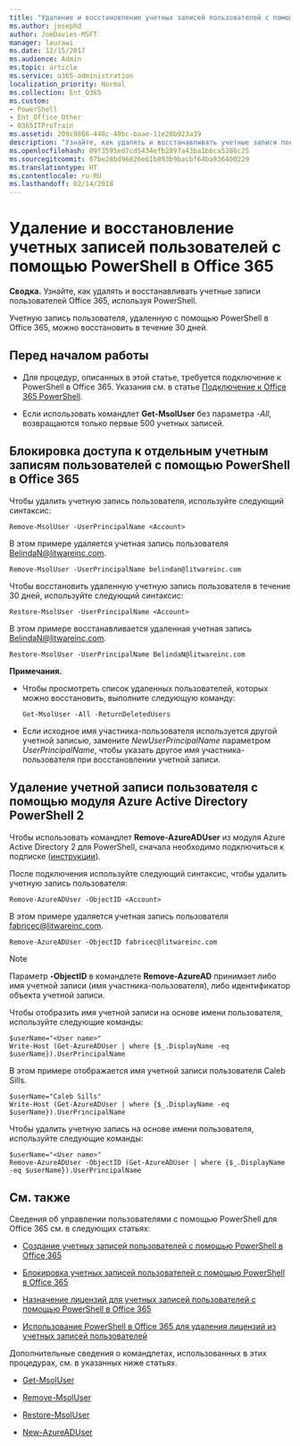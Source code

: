 ```yaml
---
title: "Удаление и восстановление учетных записей пользователей с помощью PowerShell в Office 365"
ms.author: josephd
author: JoeDavies-MSFT
manager: laurawi
ms.date: 12/15/2017
ms.audience: Admin
ms.topic: article
ms.service: o365-administration
localization_priority: Normal
ms.collection: Ent_O365
ms.custom:
- PowerShell
- Ent_Office_Other
- O365ITProTrain
ms.assetid: 209c9868-448c-49bc-baae-11e28b923a39
description: "Узнайте, как удалять и восстанавливать учетные записи пользователей Office 365, используя PowerShell."
ms.openlocfilehash: 09f3595ed7cd5434efb2897a43ba1bbca5286c25
ms.sourcegitcommit: 07be28bd96826e61b893b9bacbf64ba936400229
ms.translationtype: HT
ms.contentlocale: ru-RU
ms.lasthandoff: 02/14/2018
---
```

# <a name="delete-and-restore-user-accounts-with-office-365-powershell"></a>Удаление и восстановление учетных записей пользователей с помощью PowerShell в Office 365

**Сводка.** Узнайте, как удалять и восстанавливать учетные записи пользователей Office 365, используя PowerShell.
  
Учетную запись пользователя, удаленную с помощью PowerShell в Office 365, можно восстановить в течение 30 дней.
  
## <a name="before-you-begin"></a>Перед началом работы

- Для процедур, описанных в этой статье, требуется подключение к PowerShell в Office 365. Указания см. в статье [Подключение к Office 365 PowerShell](connect-to-office-365-powershell.md).
    
- Если использовать командлет **Get-MsolUser** без параметра _-All_, возвращаются только первые 500 учетных записей.
    
## <a name="use-office-365-powershell-to-block-access-to-individual-user-accounts"></a>Блокировка доступа к отдельным учетным записям пользователей с помощью PowerShell в Office 365
<a name="ShortVersion"> </a>

Чтобы удалить учетную запись пользователя, используйте следующий синтаксис:
  
```
Remove-MsolUser -UserPrincipalName <Account>
```

В этом примере удаляется учетная запись пользователя BelindaN@litwareinc.com.
  
```
Remove-MsolUser -UserPrincipalName belindan@litwareinc.com
```

Чтобы восстановить удаленную учетную запись пользователя в течение 30 дней, используйте следующий синтаксис:
  
```
Restore-MsolUser -UserPrincipalName <Account>
```

В этом примере восстанавливается удаленная учетная запись BelindaN@litwareinc.com.
  
```
Restore-MsolUser -UserPrincipalName BelindaN@litwareinc.com
```

 **Примечания.**
  
- Чтобы просмотреть список удаленных пользователей, которых можно восстановить, выполните следующую команду:
    
  ```
  Get-MsolUser -All -ReturnDeletedUsers
  ```

- Если исходное имя участника-пользователя используется другой учетной записью, замените  _NewUserPrincipalName_ параметром _UserPrincipalName_, чтобы указать другое имя участника-пользователя при восстановлении учетной записи.
    
## <a name="use-the-azure-active-directory-v2-powershell-module-to-remove-a-user-account"></a>Удаление учетной записи пользователя с помощью модуля Azure Active Directory PowerShell 2
<a name="ShortVersion"> </a>

Чтобы использовать командлет **Remove-AzureADUser** из модуля Azure Active Directory 2 для PowerShell, сначала необходимо подключиться к подписке ([инструкции](https://go.microsoft.com/fwlink/?linkid=842218)).
  
После подключения используйте следующий синтаксис, чтобы удалить учетную запись пользователя:
  
```
Remove-AzureADUser -ObjectID <Account>
```

В этом примере удаляется учетная запись пользователя fabricec@litwareinc.com.
  
```
Remove-AzureADUser -ObjectID fabricec@litwareinc.com
```

> [!NOTE]
> Параметр **-ObjectID** в командлете **Remove-AzureAD** принимает либо имя учетной записи (имя участника-пользователя), либо идентификатор объекта учетной записи.
  
Чтобы отобразить имя учетной записи на основе имени пользователя, используйте следующие команды:
  
```
$userName="<User name>"
Write-Host (Get-AzureADUser | where {$_.DisplayName -eq $userName}).UserPrincipalName
```

В этом примере отображается имя учетной записи пользователя Caleb Sills.
  
```
$userName="Caleb Sills"
Write-Host (Get-AzureADUser | where {$_.DisplayName -eq $userName}).UserPrincipalName
```

Чтобы удалить учетную запись на основе имени пользователя, используйте следующие команды:
  
```
$userName="<User name>"
Remove-AzureADUser -ObjectID (Get-AzureADUser | where {$_.DisplayName -eq $userName}).UserPrincipalName
```

## <a name="see-also"></a>См. также
<a name="SeeAlso"> </a>

Сведения об управлении пользователями с помощью PowerShell для Office 365 см. в следующих статьях:
  
- [Создание учетных записей пользователей с помощью PowerShell в Office 365](create-user-accounts-with-office-365-powershell.md)
    
- [Блокировка учетных записей пользователей с помощью PowerShell в Office 365](block-user-accounts-with-office-365-powershell.md)
    
- [Назначение лицензий для учетных записей пользователей с помощью PowerShell в Office 365](assign-licenses-to-user-accounts-with-office-365-powershell.md)
    
- [Использование PowerShell в Office 365 для удаления лицензий из учетных записей пользователей](remove-licenses-from-user-accounts-with-office-365-powershell.md)
    
Дополнительные сведения о командлетах, использованных в этих процедурах, см. в указанных ниже статьях.
  
- [Get-MsolUser](https://go.microsoft.com/fwlink/p/?LinkId=691543)
    
- [Remove-MsolUser](https://go.microsoft.com/fwlink/p/?LinkId=691636)
    
- [Restore-MsolUser](https://go.microsoft.com/fwlink/p/?LinkId=691637)
    
- [New-AzureADUser](https://docs.microsoft.com/powershell/module/azuread/new-azureaduser?view=azureadps-2.0)
    

